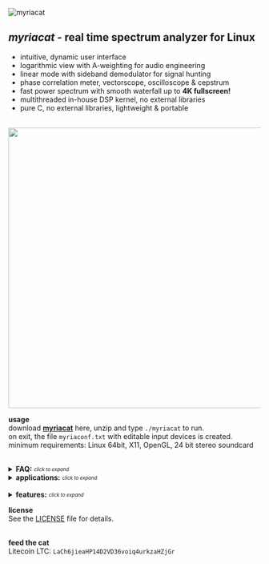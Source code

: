 ![myriacat](../main/myriacat.gif)

## ***myriacat*** - real time spectrum analyzer for Linux
- intuitive, dynamic user interface
- logarithmic view with A-weighting for audio engineering
- linear mode with sideband demodulator for signal hunting
- phase correlation meter, vectorscope, oscilloscope & cepstrum
- fast power spectrum with smooth waterfall up to **4K fullscreen!**
- multithreaded in-house DSP kernel, no external libraries
- pure C, no external libraries, lightweight & portable<br><br>

<img src="../main/block_diagram.png" width="560" />


<b>usage</b><br>
download **[myriacat](https://github.com/myriacat/myriacat/releases/latest/download/myriacat_v1.0_beta.tar.gz)** here, 
unzip and type `./myriacat` to run.<br>
on exit, the file `myriaconf.txt` with editable input devices is created.<br>
minimum requirements: Linux 64bit, X11, OpenGL, 24 bit stereo soundcard<br><br>


<details>
<summary><b>FAQ:</b> <sub><sup><i>click to expand</i></sup></sub></summary><br>

**no signals are shown when music/youtube/etc.. is played:**<br>
linux does not route the speaker-output back to programs.<br>
you need a virtual adapter, a software or a hardware loopback (cable)<br>
easiest way with pulseaudio is to install "pavucontrol" and set "monitor of built-in Audio" under recording.<br>

**only 44k1 and 48k sps are selectable**<br>
those are the supported hardware rates. to use other samplerates, use a softwaredevice like "default" (OS does resampling).<br>

**playback of a 192kHz audiofile is cutoff at 24kHz**<br>
192ksps (96kHz signal) input will be shown if a suitable HW device is selected.<br>
to monitor recorded samples, the alsa config of linux needs to be modified, as its usually capped at 48ksps (24khz).<br><br>
</details>


<details>
<summary><b>applications:</b> <sub><sup><i>click to expand</i></sup></sub></summary><br>

**logarithmic audio view:**<br>
real time monitoring, lossy compression quality analysis<br>

**linear view:**<br>
scientific data visualization of analog signals, seismic logging, biofeedback research,<br>
ELF, VLF, Schumann resonances, lightnings, whistlers, spherics, bat detector<br>
time signals, ripple control, DCF77, mains and trainpower, smartmeter, Grimeton Radio (SAQ),<br>
naval/marine/submarine communications, aviation beacons, alpha navigation<br>

**upper sideband demodulator:**<br>
select, filter, up/downconvert and listen to selected bandwidths from 270 millihertz to full 96kHz<br>

**spectrogram:**<br>
logging and averaging of data up to one year<br>

**oscilloscope**<br>
signal integrity and continuity, clipping and distortions<br>

**vectorscope**<br>
polar view of stereo image width and position<br>

**phase correlation meter**<br>
mono compatibility of the stereo signal<br>

**cepstrum:**<br>
inspection of motors and gearboxes, speaker detection<br>
</details><br>




<details>
<summary><b>features:</b> <sub><sup><i>click to expand</i></sup></sub></summary><br>

-FFT size from 1024 to 262144 samples
-samplerate from 275sps to 192kHz, 24bit 
-powerspectrum resolution up to 1 millihertz
-demodulator bandwith from sub 1Hz to full bandwith
-windowsize from 256*160 pixels to 4K fullscreen
-waterfall logging of up to a year with scroll time predictor
-ruler to mark and measure data & harmonic series markers
<br><br>
</details>





<b>license</b><br>
See the [LICENSE](../main/LICENSE.txt) file for details.<br><br>

<b>feed the cat</b><br>
Litecoin LTC: `LaCh6jieaHP14D2VD36voiq4urkzaHZjGr`<br>

